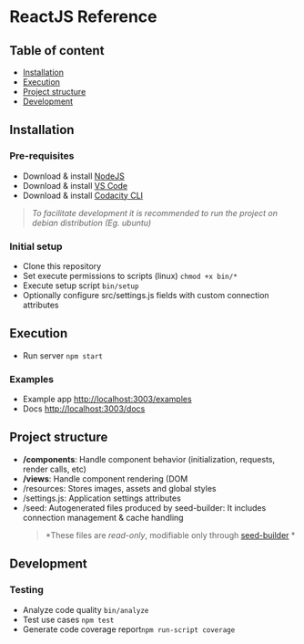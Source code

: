 # ReactJS Reference

## Table of content

-   [Installation](#installation)
-   [Execution](#execution)
-   [Project structure](#project-structure)
-   [Development](#development)


## Installation

### Pre-requisites

-   Download & install [NodeJS](https://nodejs.dev/learn/how-to-install-nodejs)
-   Download & install [VS Code](https://code.visualstudio.com/)
-   Download & install [Codacity CLI](https://github.com/codacy/codacy-analysis-cli#install)
>   *To facilitate development it is recommended to run the project on debian distribution (Eg. ubuntu)*

### Initial setup

-   Clone this repository
-   Set execute permissions to scripts (linux) `chmod +x bin/*` 
-   Execute setup script `bin/setup`
-   Optionally configure src/settings.js fields with custom connection attributes


## Execution

-   Run server `npm start`

### Examples

-   Example app [http://localhost:3003/examples](http://localhost:3003/examples)
-   Docs [http://localhost:3003/docs](http://localhost:3003/docs)


## Project structure

-   **/components**: Handle component behavior (initialization, requests, render calls, etc)
-   **/views**: Handle component rendering (DOM
-   /resources: Stores images, assets and global styles
-   /settings.js: Application settings attributes
-   /seed: Autogenerated files produced by seed-builder: It includes connection management & cache handling
    >   *These files are *read-only*, modifiable only through [seed-builder](./040-seed-builder.md) *


## Development

### Testing

-   Analyze code quality `bin/analyze`
-   Test use cases `npm test`
-   Generate code coverage report`npm run-script coverage`